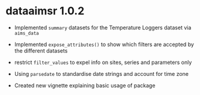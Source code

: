 # dataaimsr 1.0.2

* Implemented `summary` datasets for the Temperature Loggers dataset via
`aims_data`

* Implemented `expose_attributes()` to show which filters are accepted
by the different datasets

* restrict `filter_values` to expel info on sites, series and parameters 
only

* Using `parsedate` to standardise date strings and account for time zone

* Created new vignette explaining basic usage of package
